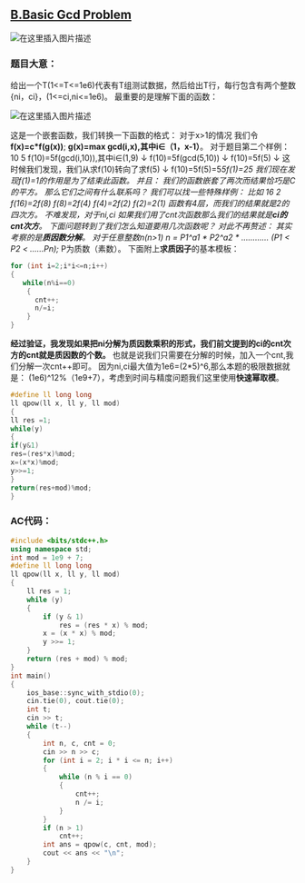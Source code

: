 
## [B.Basic Gcd Problem](https://ac.nowcoder.com/acm/contest/5669/B)

![在这里插入图片描述](https://img-blog.csdnimg.cn/20200723103633693.png?x-oss-process=image/watermark,type_ZmFuZ3poZW5naGVpdGk,shadow_10,text_aHR0cHM6Ly9ibG9nLmNzZG4ubmV0L3FxXzQ1ODQ1NDA0,size_16,color_FFFFFF,t_70#pic_center)
### **题目大意：**
给出一个T(1<=T<=1e6)代表有T组测试数据，然后给出T行，每行包含有两个整数{ni，ci}，(1<=ci,ni<=1e6)。
最重要的是理解下面的函数：

![在这里插入图片描述](https://img-blog.csdnimg.cn/20200723104139976.png#pic_center)


这是一个嵌套函数，我们转换一下函数的格式：
对于x>1的情况
我们令**f(x)=c*f(g(x))**;
      **g(x)=max gcd(i,x),其中i∈（1，x-1）**。
对于题目第二个样例：
10 5
f(10)=5f(gcd(i,10)),其中i∈(1,9)
↓
f(10)=5f(gcd(5,10))
↓
f(10)=5f(5)
↓
这时候我们发现，我们从求f(10)转向了求f(5)
↓
f(10)=5f(5)=5*5f(1)=25
*我们现在发现f(1)=1的作用是为了结束此函数。
并且：
我们的函数嵌套了两次而结果恰巧是C的平方。
那么它们之间有什么联系吗？
我们可以找一些特殊样例：
比如 16 2
f(16)=2f(8)
f(8)=2f(4)
f(4)=2f(2)
f(2)=2(1)
函数有4层，而我们的结果就是2的四次方。
不难发现，对于ni,ci
如果我们用了cnt次函数那么我们的结果就是**ci的cnt次方**。
下面问题转到了我们怎么知道要用几次函数呢？
对此不再赘述：
其实考察的是**质因数分解**。
对于任意整数n(n>1)
n = P1^a1 * P2^a2 * …………* (P1 < P2 < ……Pn);*
P为质数（素数）。
下面附上**求质因子**的基本模板：

```cpp
for (int i=2;i*i<=n;i++)
{
   while(n%i==0)
    {
      cnt++;
      n/=i;
    }
}
```
**经过验证，我发现如果把ni分解为质因数乘积的形式，我们前文提到的ci的cnt次方的cnt就是质因数的个数。**
也就是说我们只需要在分解的时候，加入一个cnt,我们分解一次cnt++即可。
因为ni,ci最大值为1e6=(2*5)^6,那么本题的极限数据就是：
(1e6)^12%（1e9+7），考虑到时间与精度问题我们这里使用**快速幂取模**。

```cpp
#define ll long long
ll qpow(ll x, ll y, ll mod)
{
ll res =1;
while(y)
{
if(y&1)
res=(res*x)%mod;
x=(x*x)%mod;
y>>=1;
}
return(res+mod)%mod;
}
```
### AC代码：

```cpp
#include <bits/stdc++.h>
using namespace std;
int mod = 1e9 + 7;
#define ll long long
ll qpow(ll x, ll y, ll mod)
{
    ll res = 1;
    while (y)
    {
        if (y & 1)
            res = (res * x) % mod;
        x = (x * x) % mod;
        y >>= 1;
    }
    return (res + mod) % mod;
}
int main()
{
    ios_base::sync_with_stdio(0);
    cin.tie(0), cout.tie(0);
    int t;
    cin >> t;
    while (t--)
    {
        int n, c, cnt = 0;
        cin >> n >> c;
        for (int i = 2; i * i <= n; i++)
        {
            while (n % i == 0)
            {
                cnt++;
                n /= i;
            }
        }
        if (n > 1)
            cnt++;
        int ans = qpow(c, cnt, mod);
        cout << ans << "\n";
    }
}
```
